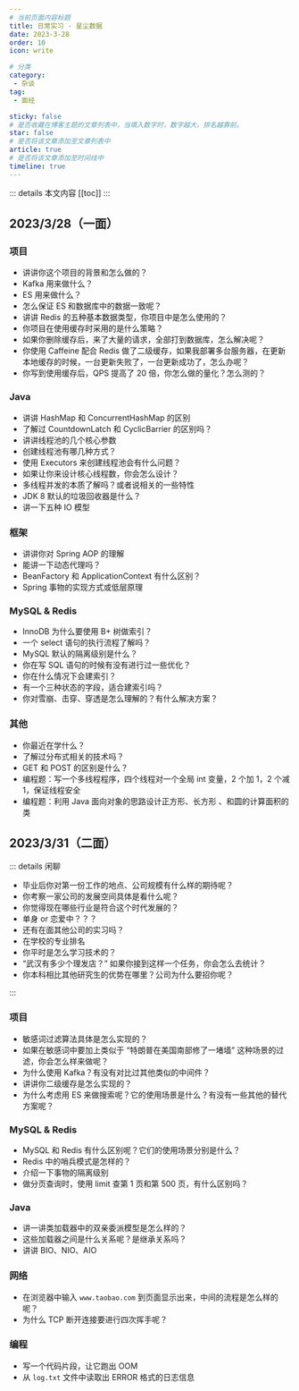 ```yaml
---
# 当前页面内容标题
title: 日常实习 - 星尘数据
date: 2023-3-28
order: 10
icon: write

# 分类
category:
 - 杂谈
tag:
 - 面经

sticky: false
# 是否收藏在博客主题的文章列表中，当填入数字时，数字越大，排名越靠前。
star: false
# 是否将该文章添加至文章列表中
article: true
# 是否将该文章添加至时间线中
timeline: true
---
```


::: details 本文内容
[[toc]]
:::

## 2023/3/28（一面）

### 项目

- 讲讲你这个项目的背景和怎么做的？
- Kafka 用来做什么？
- ES 用来做什么？
- 怎么保证 ES 和数据库中的数据一致呢？
- 讲讲 Redis 的五种基本数据类型，你项目中是怎么使用的？
- 你项目在使用缓存时采用的是什么策略？
- 如果你删除缓存后，来了大量的请求，全部打到数据库，怎么解决呢？
- 你使用 Caffeine 配合 Redis 做了二级缓存，如果我部署多台服务器，在更新本地缓存的时候，一台更新失败了，一台更新成功了，怎么办呢？
- 你写到使用缓存后，QPS 提高了 20 倍，你怎么做的量化？怎么测的？

### Java

- 讲讲 HashMap 和 ConcurrentHashMap 的区别
- 了解过 CountdownLatch 和 CyclicBarrier 的区别吗？
- 讲讲线程池的几个核心参数
- 创建线程池有哪几种方式？
- 使用 Executors 来创建线程池会有什么问题？
- 如果让你来设计核心线程数，你会怎么设计？
- 多线程并发的本质了解吗？或者说相关的一些特性
- JDK 8 默认的垃圾回收器是什么？
- 讲一下五种 IO 模型

### 框架

- 讲讲你对 Spring AOP 的理解
- 能讲一下动态代理吗？
- BeanFactory 和 ApplicationContext 有什么区别？
- Spring 事物的实现方式或低层原理

### MySQL & Redis

- InnoDB 为什么要使用 B+ 树做索引？
- 一个 select 语句的执行流程了解吗？
- MySQL 默认的隔离级别是什么？
- 你在写 SQL 语句的时候有没有进行过一些优化？
- 你在什么情况下会建索引？
- 有一个三种状态的字段，适合建索引吗？
- 你对雪崩、击穿、穿透是怎么理解的？有什么解决方案？

### 其他

- 你最近在学什么？
- 了解过分布式相关的技术吗？
- GET 和 POST 的区别是什么？
- 编程题：写一个多线程程序，四个线程对一个全局 int 变量，2 个加 1，2 个减 1，保证线程安全
- 编程题：利用 Java 面向对象的思路设计正方形、长方形 、和圆的计算面积的类

## 2023/3/31（二面）

::: details 闲聊

- 毕业后你对第一份工作的地点、公司规模有什么样的期待呢？
- 你考察一家公司的发展空间具体是看什么呢？
- 你觉得现在哪些行业是符合这个时代发展的？
- 单身 or 恋爱中？？？
- 还有在面其他公司的实习吗？
- 在学校的专业排名
- 你平时是怎么学习技术的？
- “武汉有多少个理发店？” 如果你接到这样一个任务，你会怎么去统计？
- 你本科相比其他研究生的优势在哪里？公司为什么要招你呢？

:::

### 项目

- 敏感词过滤算法具体是怎么实现的？
- 如果在敏感词中要加上类似于 “特朗普在美国南部修了一堵墙” 这种场景的过滤，你会怎么样来做呢？
- 为什么使用 Kafka？有没有对比过其他类似的中间件？
- 讲讲你二级缓存是怎么实现的？
- 为什么考虑用 ES 来做搜索呢？它的使用场景是什么？有没有一些其他的替代方案呢？

### MySQL & Redis

- MySQL 和 Redis 有什么区别呢？它们的使用场景分别是什么？
- Redis 中的哨兵模式是怎样的？
- 介绍一下事物的隔离级别
- 做分页查询时，使用 limit 查第 1 页和第 500 页，有什么区别吗？

### Java

- 讲一讲类加载器中的双亲委派模型是怎么样的？
- 这些加载器之间是什么关系呢？是继承关系吗？
- 讲讲 BIO、NIO、AIO

### 网络

- 在浏览器中输入 `www.taobao.com` 到页面显示出来，中间的流程是怎么样的呢？
- 为什么 TCP 断开连接要进行四次挥手呢？

### 编程

- 写一个代码片段，让它跑出 OOM
- 从 `log.txt` 文件中读取出 ERROR 格式的日志信息

